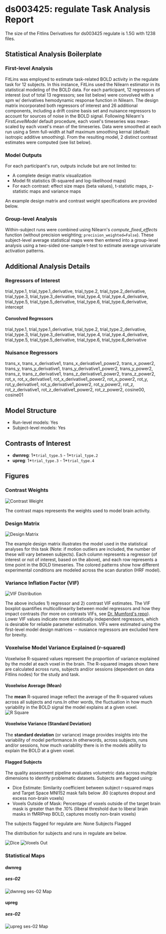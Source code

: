 # ds003425: regulate Task Analysis Report

The size of the Fitlins Derivatives for ds003425 regulate is 1.5G with 1238 files.

## Statistical Analysis Boilerplate

### First-level Analysis
FitLins was employed to estimate task-related BOLD activity in the regulate task for 12 subjects. In this instance, FitLins used the Nilearn estimator in its statistical modeling of the BOLD data. For each participant, 12 regressors of interest (out of total 13 regressors; see list below) were convolved with a spm w/ derivatives hemodynamic response function in Nilearn. The design matrix incorporated both regressors of interest and 26 additional components, including a drift cosine basis set and nuisance regressors to account for sources of noise in the BOLD signal. Following Nilearn's *FirstLevelModel* default procedure, each voxel's timeseries was mean-scaled by each voxel's mean of the timeseries. Data were smoothed at each run using a 5mm full-width at half maximum smoothing kernal (default: isotropic additive smoothing). From the resulting model, 2 distinct contrast estimates were computed (see list below).

### Model Outputs
For each participant's run, outputs include but are not limited to:
- A complete design matrix visualization
- Model fit statistics (R-squared and log-likelihood maps)
- For each contrast: effect size maps (beta values), t-statistic maps, z-statistic maps and variance maps

An example design matrix and contrast weight specifications are provided below.

### Group-level Analysis
Within-subject runs were combined using Nilearn's *compute_fixed_effects* function (without precision weighting; `precision_weighted=False`). These subject-level average statistical maps were then entered into a group-level analysis using a two-sided one-sample t-test to estimate average univariate activation patterns.

## Additional Analysis Details 
### Regressors of Interest
trial_type.1, trial_type.1_derivative, trial_type.2, trial_type.2_derivative, trial_type.3, trial_type.3_derivative, trial_type.4, trial_type.4_derivative, trial_type.5, trial_type.5_derivative, trial_type.6, trial_type.6_derivative, intercept
#### Convolved Regressors
trial_type.1, trial_type.1_derivative, trial_type.2, trial_type.2_derivative, trial_type.3, trial_type.3_derivative, trial_type.4, trial_type.4_derivative, trial_type.5, trial_type.5_derivative, trial_type.6, trial_type.6_derivative
### Nuisance Regressors
trans_x, trans_x_derivative1, trans_x_derivative1_power2, trans_x_power2, trans_y, trans_y_derivative1, trans_y_derivative1_power2, trans_y_power2, trans_z, trans_z_derivative1, trans_z_derivative1_power2, trans_z_power2, rot_x, rot_x_derivative1, rot_x_derivative1_power2, rot_x_power2, rot_y, rot_y_derivative1, rot_y_derivative1_power2, rot_y_power2, rot_z, rot_z_derivative1, rot_z_derivative1_power2, rot_z_power2, cosine00, cosine01
## Model Structure
- Run-level models: Yes
- Subject-level models: Yes

## Contrasts of Interest
- **dwnreg**: 1*`trial_type.5` - 1*`trial_type.2`
- **upreg**: 1*`trial_type.3` - 1*`trial_type.4`

## Figures

### Contrast Weights
![Contrast Weight](./files/ds003425_task-regulate_contrast-matrix.svg)

The contrast maps represents the weights used to model brain activity.

### Design Matrix
![Design Matrix](./files/ds003425_task-regulate_design-matrix.svg)

The example design matrix illustrates the model used in the statistical analyses for this task (Note: if motion outliers are included, the number of these will vary between subjects). Each column represents a regressor (of interest or not of interest, based on the above), and each row represents a time point in the BOLD timeseries. The colored patterns show how different experimental conditions are modeled across the scan duration (HRF model).

### Variance Inflation Factor (VIF)
![VIF Distribution](./files/ds003425_task-regulate_vif-boxplot.png)

The above includes 1) regressor and 2) contrast VIF estimates. The VIF boxplot quantifies multicollinearity between model regressors and how they impact contrasts (for more on contrasts VIFs, see [Dr. Mumford's repo](https://github.com/jmumford/vif_contrasts)). Lower VIF values indicate more statistically independent regressors, which is desirable for reliable parameter estimation. VIFs were estimated using the first-level model design matrices -- nusiance regressors are excluded here for brevity.

### Voxelwise Model Variance Explained (r-squared)
Voxelwise R-squared values represent the proportion of variance explained by the model at each voxel in the brain. The R-squared images shown here are calculated across runs, subjects and/or sessions (dependent on data Fitlins nodes) for the study and task.

#### Voxelwise Average (Mean)
The **mean** R-squared image reflect the average of the R-squared values across all subjects and runs.In other words, the fluctuation in how much variability in the BOLD signal the model explains at a given voxel.
![R Square](./files/ds003425_task-regulate_rsquare-mean.png)

#### Voxelwise Variance (Standard Deviation)
The **standard deviation** (or variance) image provides insights into the variability of model performance.In otherwords, across subjects, runs and/or sessions, how much variability there is in the models ability to explain the BOLD at a given voxel.

#### Flagged Subjects
The quality assessment pipeline evaluates volumetric data across multiple dimensions to identify problematic datasets. Subjects are flagged using: 

  - Dice Estimate: Similarity coefficient between subject r-squared maps and Target Space MNI152 mask falls below .80 (captures dropout and excess non-brain voxels) 
  - Voxels Outside of Mask: Percentage of voxels outside of the target brain mask is greater than the .10% (liberal threshold due to liberal brain masks in fMRIPrep BOLD, captures mostly non-brain voxels) 

The subjects flagged for regulate are:
None Subjects Flagged

The distribution for subjects and runs in regulate are below. 

![Dice](./files/ds003425_task-regulate_hist-dicesimilarity.png)
![Voxels Out](./files/ds003425_task-regulate_hist-voxoutmask.png)

### Statistical Maps

#### dwnreg

##### ses-02
![dwnreg ses-02 Map](./files/ds003425_task-regulate_ses-02_contrast-dwnreg_map.png)

#### upreg

##### ses-02
![upreg ses-02 Map](./files/ds003425_task-regulate_ses-02_contrast-upreg_map.png)
